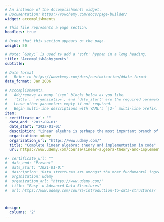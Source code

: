 ```yaml
---
# An instance of the Accomplishments widget.
# Documentation: https://wowchemy.com/docs/page-builder/
widget: accomplishments

# This file represents a page section.
headless: true

# Order that this section appears on the page.
weight: 50

# Note: `&shy;` is used to add a 'soft' hyphen in a long heading.
title: 'Accomplish&shy;ments'
subtitle:

# Date format
#   Refer to https://wowchemy.com/docs/customization/#date-format
date_format: Jan 2006

# Accomplishments.
#   Add/remove as many `item` blocks below as you like.
#   `title`, `organization`, and `date_start` are the required parameters.
#   Leave other parameters empty if not required.
#   Begin multi-line descriptions with YAML's `|2-` multi-line prefix.
item:
- certificate_url: ""
  date_end: "2022-09-01"
  date_start: "2022-01-01"
  description: "Linear algebra is perhaps the most important branch of mathematics for computational sciences, including machine learning, AI, data science, statistics, simulations, computer graphics, multivariate analyses, matrix decompositions, signal processing, and so on."
  organization: udemy
  organization_url: "https://www.udemy.com/"
  title: "Complete linear algebra: theory and implementation in code"
  url: https://www.udemy.com/course/linear-algebra-theory-and-implementation/

#- certificate_url: ""
#  date_end: "Present"
#  date_start: "2021-01-01"
#  description: "Data structures are amongst the most fundamental ingredients in the recipe for creating efficient algorithms and good software design. Knowledge of how to create and design good data structures is an essential skill required in becoming an exemplary programmer. This course teaches how to master the fundamental ideas surrounding data structures."
#  organization: udemy
#  organization_url: "https://www.udemy.com/"
#  title: "Easy to Advanced Data Structures"
#  url: https://www.udemy.com/course/introduction-to-data-structures/



design:
  columns: '2' 
---
```

